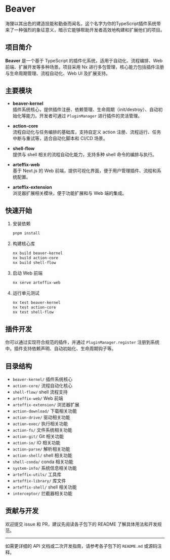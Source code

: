 # Beaver

海狸以其出色的建造技能和勤奋而闻名，这个名字为你的TypeScript插件系统带来了一种强烈的象征意义，暗示它能够帮助开发者高效地构建和扩展他们的项目。

## 项目简介

**Beaver** 是一个基于 TypeScript 的插件化系统，适用于自动化、流程编排、Web 前端、扩展开发等多种场景。项目采用 Nx 进行多包管理，核心能力包括插件注册与生命周期管理、流程自动化、Web UI 及扩展支持。

## 主要模块

- **beaver-kernel**  
  插件系统核心，提供插件注册、依赖管理、生命周期（init/destroy）、自动初始化等能力。开发者可通过 `PluginManager` 进行插件的灵活管理。

- **action-core**  
  流程自动化与任务编排的基础库，支持自定义 action 注册、流程运行、任务中断与重试等，适合自动化脚本和 CI/CD 场景。

- **shell-flow**  
  提供与 shell 相关的流程自动化能力，支持多种 shell 命令的编排与执行。

- **arteffix-web**  
  基于 Next.js 的 Web 前端，提供可视化界面，便于用户管理插件、流程和系统配置。

- **arteffix-extension**  
  浏览器扩展相关模块，便于功能扩展和与 Web 端的集成。

## 快速开始

1. 安装依赖

   ```bash
   pnpm install
   ```

2. 构建核心库

   ```bash
   nx build beaver-kernel
   nx build action-core
   nx build shell-flow
   ```

3. 启动 Web 前端

   ```bash
   nx serve arteffix-web
   ```

4. 运行单元测试

   ```bash
   nx test beaver-kernel
   nx test action-core
   nx test shell-flow
   ```

## 插件开发

你可以通过实现符合规范的插件，并通过 `PluginManager.register` 注册到系统中。插件支持依赖声明、自动初始化、生命周期钩子等。

## 目录结构

- `beaver-kernel/` 插件系统核心
- `action-core/` 流程自动化核心
- `shell-flow/` shell 流程支持
- `arteffix-web/` Web 前端
- `arteffix-extension/` 浏览器扩展
- `action-download/` 下载相关功能
- `action-drive/` 驱动相关功能
- `action-exec/` 执行相关功能
- `action-fs/` 文件系统相关功能
- `action-git/` Git 相关功能
- `action-io/` IO 相关功能
- `action-parse/` 解析相关功能
- `action-shell/` shell 相关功能
- `shell-conda/` conda 相关功能
- `system-info/` 系统信息相关功能
- `arteffix-utils/` 工具库
- `arteffix-library/` 库文件
- `arteffix-shell/` shell 相关功能
- `interceptor/` 拦截器相关功能

## 贡献与开发

欢迎提交 issue 和 PR，建议先阅读各子包下的 README 了解具体用法和开发规范。

---

如需更详细的 API 文档或二次开发指南，请参考各子包下的 `README.md` 或源码注释。
